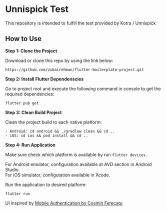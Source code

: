 # Unnispick Test

This repository is intended to fulfill the test provided by Kotra / Unnispick

## How to Use 

**Step 1: Clone the Project**

Download or clone this repo by using the link below:

```
https://github.com/zubairehman/flutter-boilerplate-project.git
```

**Step 2: Install Flutter Dependenscies**

Go to project root and execute the following command in console to get the required dependencies: 

```
flutter pub get 
```

**Step 3: Clean Build Project**

Clean the project build to each native platform: 

```
- Android: cd android && ./gradlew clean && cd ..
- iOS: cd ios && pod install && cd ..
```

**Step 4: Run Application**


Make sure check which platform is available by run `flutter devices`.

For Android emulator, configuration available at AVD section in Android Studio.\
For iOS simulator, configutation available in Xcode.

Run the application to desired platform:

```
flutter run
```




UI inspired by [Mobile Authentication by Cosmin Ferecatu](https://dribbble.com/shots/17675798-Mobile-authentication/attachments/12832987?mode=media)
